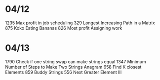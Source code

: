 # 04/12
1235 Max profit in job scheduling
329 Longest Increasing Path in a Matrix
875 Koko Eating Bananas
826 Most profit Assigning work

# 04/13
1790 Check if one string swap can make strings equal
1347 Minimum Number of Steps to Make Two Strings Anagram
658 Find K closest Elements
859 Buddy Strings
556 Next Greater Element III